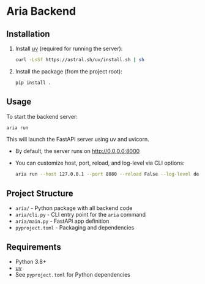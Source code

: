 # Aria Backend

## Installation

1. Install [uv](https://github.com/astral-sh/uv) (required for running the server):

   ```sh
   curl -LsSf https://astral.sh/uv/install.sh | sh
   ```

2. Install the package (from the project root):

   ```sh
   pip install .
   ```

## Usage

To start the backend server:

```sh
aria run
```

This will launch the FastAPI server using uv and uvicorn.

- By default, the server runs on http://0.0.0.0:8000
- You can customize host, port, reload, and log-level via CLI options:

  ```sh
  aria run --host 127.0.0.1 --port 8080 --reload False --log-level debug
  ```

## Project Structure

- `aria/` - Python package with all backend code
- `aria/cli.py` - CLI entry point for the `aria` command
- `aria/main.py` - FastAPI app definition
- `pyproject.toml` - Packaging and dependencies

## Requirements

- Python 3.8+
- [uv](https://github.com/astral-sh/uv)
- See `pyproject.toml` for Python dependencies
